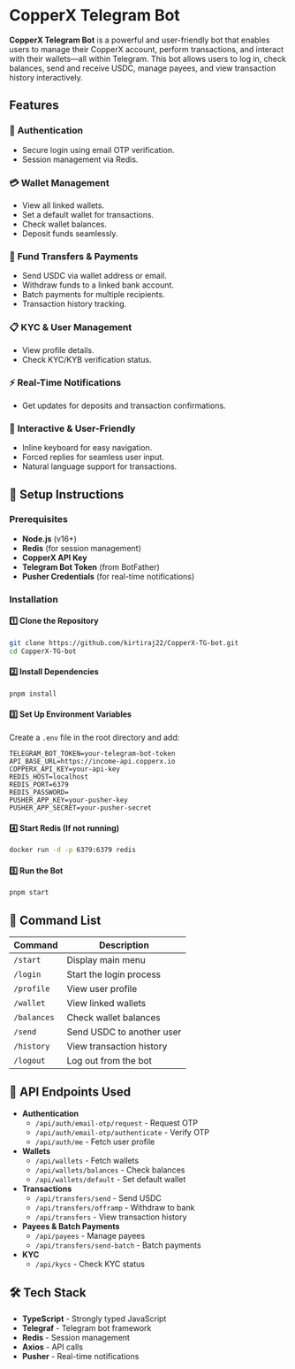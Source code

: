 # CopperX Telegram Bot

**CopperX Telegram Bot** is a powerful and user-friendly bot that enables users to manage their CopperX account, perform transactions, and interact with their wallets—all within Telegram. This bot allows users to log in, check balances, send and receive USDC, manage payees, and view transaction history interactively.

## Features

### 🔐 **Authentication**
- Secure login using email OTP verification.
- Session management via Redis.

### 💳 **Wallet Management**
- View all linked wallets.
- Set a default wallet for transactions.
- Check wallet balances.
- Deposit funds seamlessly.

### 💸 **Fund Transfers & Payments**
- Send USDC via wallet address or email.
- Withdraw funds to a linked bank account.
- Batch payments for multiple recipients.
- Transaction history tracking.

### 📋 **KYC & User Management**
- View profile details.
- Check KYC/KYB verification status.

### ⚡ **Real-Time Notifications**
- Get updates for deposits and transaction confirmations.

### 🤖 **Interactive & User-Friendly**
- Inline keyboard for easy navigation.
- Forced replies for seamless user input.
- Natural language support for transactions.

## 📌 Setup Instructions

### **Prerequisites**
- **Node.js** (v16+)
- **Redis** (for session management)
- **CopperX API Key**
- **Telegram Bot Token** (from BotFather)
- **Pusher Credentials** (for real-time notifications)

### **Installation**
#### **1️⃣ Clone the Repository**
```bash
git clone https://github.com/kirtiraj22/CopperX-TG-bot.git
cd CopperX-TG-bot
```

#### **2️⃣ Install Dependencies**
```bash
pnpm install
```

#### **3️⃣ Set Up Environment Variables**
Create a `.env` file in the root directory and add:
```env
TELEGRAM_BOT_TOKEN=your-telegram-bot-token
API_BASE_URL=https://income-api.copperx.io
COPPERX_API_KEY=your-api-key
REDIS_HOST=localhost
REDIS_PORT=6379
REDIS_PASSWORD=
PUSHER_APP_KEY=your-pusher-key
PUSHER_APP_SECRET=your-pusher-secret
```

#### **4️⃣ Start Redis (If not running)**
```bash
docker run -d -p 6379:6379 redis
```

#### **5️⃣ Run the Bot**
```bash
pnpm start
```

## 📜 Command List

| Command      | Description                    |
|-------------|--------------------------------|
| `/start`    | Display main menu              |
| `/login`    | Start the login process        |
| `/profile`  | View user profile              |
| `/wallet`   | View linked wallets            |
| `/balances` | Check wallet balances          |
| `/send`     | Send USDC to another user      |
| `/history`  | View transaction history       |
| `/logout`   | Log out from the bot           |

## 🔄 API Endpoints Used
- **Authentication**
  - `/api/auth/email-otp/request` - Request OTP
  - `/api/auth/email-otp/authenticate` - Verify OTP
  - `/api/auth/me` - Fetch user profile
- **Wallets**
  - `/api/wallets` - Fetch wallets
  - `/api/wallets/balances` - Check balances
  - `/api/wallets/default` - Set default wallet
- **Transactions**
  - `/api/transfers/send` - Send USDC
  - `/api/transfers/offramp` - Withdraw to bank
  - `/api/transfers` - View transaction history
- **Payees & Batch Payments**
  - `/api/payees` - Manage payees
  - `/api/transfers/send-batch` - Batch payments
- **KYC**
  - `/api/kycs` - Check KYC status

## 🛠 Tech Stack
- **TypeScript** - Strongly typed JavaScript
- **Telegraf** - Telegram bot framework
- **Redis** - Session management
- **Axios** - API calls
- **Pusher** - Real-time notifications
